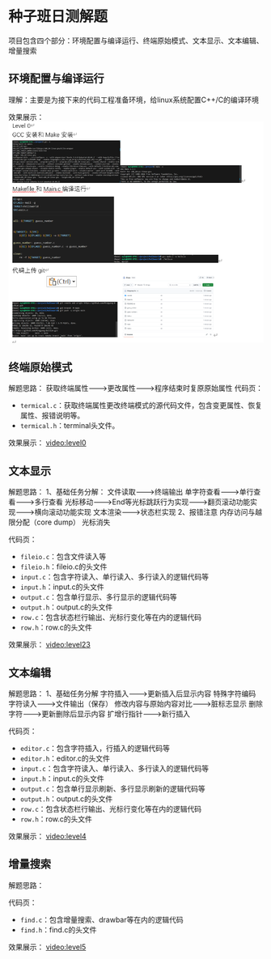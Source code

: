 # 种子班日测解题

项目包含四个部分：环境配置与编译运行、终端原始模式、文本显示、文本编辑、增量搜索

## 环境配置与编译运行
理解：主要是为接下来的代码工程准备环境，给linux系统配置C++/C的编译环境

效果展示：
![level0](https://github.com/Mingyang-Du/seed_class/blob/main/images/level0.png)

## 终端原始模式
解题思路：
获取终端属性--->更改属性--->程序结束时复原原始属性
代码页：
- `termical.c`：获取终端属性更改终端模式的源代码文件，包含变更属性、恢复属性、报错说明等。
- `termical.h`：terminal头文件。

效果展示：
[video:level0](https://github.com/Mingyang-Du/seed_class/blob/main/images/level2.mp4)

## 文本显示
解题思路：
1、基础任务分解：
    文件读取--->终端输出
    单字符查看--->单行查看--->多行查看
    光标移动--->End等光标跳跃行为实现--->翻页滚动功能实现--->横向滚动功能实现
    文本渲染--->状态栏实现
2、报错注意
    内存访问与越限分配（core dump）
    光标消失

代码页：
- `fileio.c`：包含文件读入等
- `fileio.h`：fileio.c的头文件
- `input.c`：包含字符读入、单行读入、多行读入的逻辑代码等
- `input.h`：input.c的头文件
- `output.c`：包含单行显示、多行显示的逻辑代码等
- `output.h`：output.c的头文件
- `row.c`：包含状态栏行输出、光标行变化等在内的逻辑代码
- `row.h`：row.c的头文件


效果展示：
[video:level23](https://github.com/Mingyang-Du/seed_class/blob/main/images/level2_3.mp4)
## 文本编辑
解题思路：
1、基础任务分解
    字符插入--->更新插入后显示内容
    特殊字符编码
    字符读入--->文件输出（保存）
    修改内容与原始内容对比--->脏标志显示
    删除字符--->更新删除后显示内容
    扩增行指针--->新行插入

代码页：
- `editor.c`：包含字符插入，行插入的逻辑代码等
- `editor.h`：editor.c的头文件
- `input.c`：包含字符读入、单行读入、多行读入的逻辑代码等
- `input.h`：input.c的头文件
- `output.c`：包含单行显示刷新、多行显示刷新的逻辑代码等
- `output.h`：output.c的头文件
- `row.c`：包含状态栏行输出、光标行变化等在内的逻辑代码
- `row.h`：row.c的头文件

效果展示：
[video:level4](https://github.com/Mingyang-Du/seed_class/blob/main/images/level4.mp4)

## 增量搜索
解题思路：

代码页：
- `find.c`：包含增量搜索、drawbar等在内的逻辑代码
- `find.h`：find.c的头文件

效果展示：
[video:level5](https://github.com/Mingyang-Du/seed_class/blob/main/images/level5.mp4)
